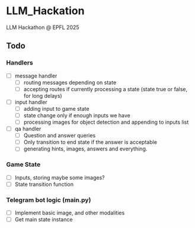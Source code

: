 # LLM_Hackation
LLM Hackathon @ EPFL 2025

## Todo

### Handlers
- [ ] message handler
  - [ ] routing messages depending on state
  - [ ] accepting routes if currently processing a state (state true or false, for long delays)
- [ ] input handler
  - [ ] adding input to game state
  - [ ] state change only if enough inputs we have
  - [ ] processing images for object detection and appending to inputs list
- [ ] qa handler
  - [ ] Question and answer queries
  - [ ] Only transition to end state if the answer is acceptable
  - [ ] generating hints, images, answers and everything.

### Game State
- [ ] Inputs, storing maybe some images?
- [ ] State transition function

### Telegram bot logic (main.py)
- [ ] Implement basic image, and other modalities
- [ ] Get main state instance
